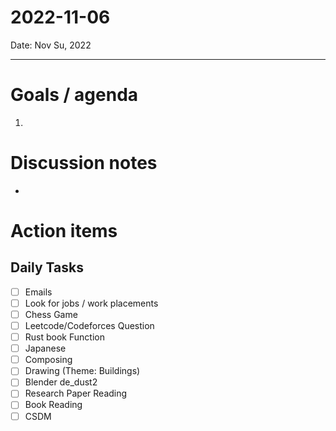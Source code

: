 
# 2022-11-06

Date: Nov Su, 2022

---

# Goals / agenda
1. 

# Discussion notes
- 

# Action items
## Daily Tasks
- [ ] Emails
- [ ] Look for jobs / work placements
- [ ] Chess Game
- [ ] Leetcode/Codeforces Question
- [ ] Rust book Function
- [ ] Japanese
- [ ] Composing
- [ ] Drawing (Theme: Buildings)
- [ ] Blender de_dust2
- [ ] Research Paper Reading
- [ ] Book Reading
- [ ] CSDM
